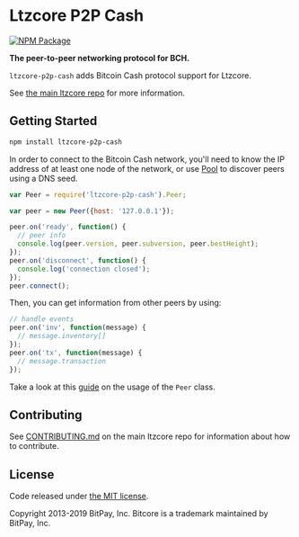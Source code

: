 # Ltzcore P2P Cash

[![NPM Package](https://img.shields.io/npm/v/ltzcore-p2p-cash.svg?style=flat-square)](https://www.npmjs.org/package/ltzcore-p2p-cash)

**The peer-to-peer networking protocol for BCH.**

`ltzcore-p2p-cash` adds Bitcoin Cash protocol support for Ltzcore.

See [the main ltzcore repo](https://github.com/bitpay/ltzcore) for more information.

## Getting Started

```sh
npm install ltzcore-p2p-cash
```

In order to connect to the Bitcoin Cash network, you'll need to know the IP address of at least one node of the network, or use [Pool](./docs/pool.md) to discover peers using a DNS seed.

```javascript
var Peer = require('ltzcore-p2p-cash').Peer;

var peer = new Peer({host: '127.0.0.1'});

peer.on('ready', function() {
  // peer info
  console.log(peer.version, peer.subversion, peer.bestHeight);
});
peer.on('disconnect', function() {
  console.log('connection closed');
});
peer.connect();
```

Then, you can get information from other peers by using:

```javascript
// handle events
peer.on('inv', function(message) {
  // message.inventory[]
});
peer.on('tx', function(message) {
  // message.transaction
});
```

Take a look at this [guide](./docs/peer.md) on the usage of the `Peer` class.

## Contributing

See [CONTRIBUTING.md](https://github.com/bitpay/ltzcore/blob/master/CONTRIBUTING.md) on the main ltzcore repo for information about how to contribute.

## License

Code released under [the MIT license](https://github.com/bitpay/ltzcore/blob/master/LICENSE).

Copyright 2013-2019 BitPay, Inc. Bitcore is a trademark maintained by BitPay, Inc.
